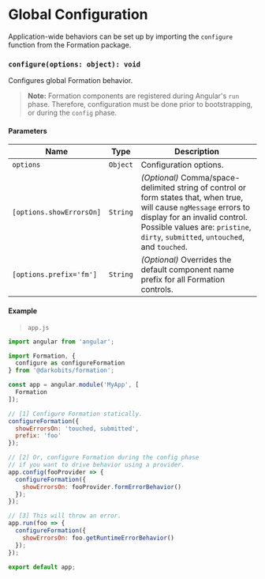 # Global Configuration

Application-wide behaviors can be set up by importing the `configure` function from the Formation package.

### `configure(options: object): void`

Configures global Formation behavior.

> **Note:** Formation components are registered during Angular's `run` phase. Therefore, configuration must be done prior to bootstrapping, or during the `config` phase.

#### **Parameters**

| Name | Type | Description |
| --- | --- | --- |
| `options` | `Object` | Configuration options. |
| `[options.showErrorsOn]` | `String` | _\(Optional\)_ Comma/space-delimited string of control or form states that, when true, will cause `ngMessage` errors to display for an invalid control. Possible values are: `pristine`, `dirty`, `submitted`, `untouched`, and `touched`. |
| `[options.prefix='fm']` | `String` | _\(Optional\)_ Overrides the default component name prefix for all Formation controls. |

#### **Example**

> `app.js`

```js
import angular from 'angular';

import Formation, {
  configure as configureFormation
} from '@darkobits/formation';

const app = angular.module('MyApp', [
  Formation
]);

// [1] Configure Formation statically.
configureFormation({
  showErrorsOn: 'touched, submitted',
  prefix: 'foo'
});

// [2] Or, configure Formation during the config phase
// if you want to drive behavior using a provider.
app.config(fooProvider => {
  configureFormation({
    showErrorsOn: fooProvider.formErrorBehavior()
  });
});

// [3] This will throw an error.
app.run(foo => {
  configureFormation({
    showErrorsOn: foo.getRuntimeErrorBehavior()
  });
});

export default app;
```



